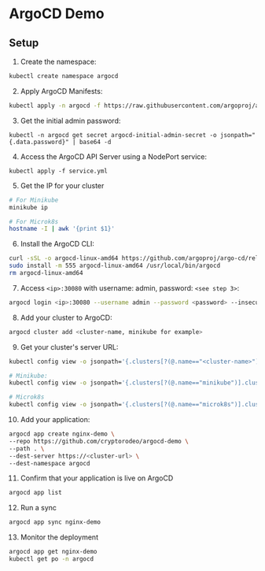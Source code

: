 # ArgoCD Demo

## Setup

1. Create the namespace:

```bash
kubectl create namespace argocd
```

2. Apply ArgoCD Manifests:

```bash
kubectl apply -n argocd -f https://raw.githubusercontent.com/argoproj/argo-cd/stable/manifests/install.yaml
```

3. Get the initial admin password:
```
kubectl -n argocd get secret argocd-initial-admin-secret -o jsonpath="{.data.password}" | base64 -d
```

4. Access the ArgoCD API Server using a NodePort service:
```
kubectl apply -f service.yml
```

5. Get the IP for your cluster
```bash
# For Minikube
minikube ip

# For Microk8s
hostname -I | awk '{print $1}'
```

6. Install the ArgoCD CLI:

```bash
curl -sSL -o argocd-linux-amd64 https://github.com/argoproj/argo-cd/releases/latest/download/argocd-linux-amd64
sudo install -m 555 argocd-linux-amd64 /usr/local/bin/argocd
rm argocd-linux-amd64
```

7. Access `<ip>:30080` with username: admin, password: `<see step 3>`:
```bash
argocd login <ip>:30080 --username admin --password <password> --insecure
```

8. Add your cluster to ArgoCD:
```bash
argocd cluster add <cluster-name, minikube for example>
```

9. Get your cluster's server URL:
```bash
kubectl config view -o jsonpath='{.clusters[?(@.name=="<cluster-name>")].cluster.server}'

# Minikube:
kubectl config view -o jsonpath='{.clusters[?(@.name=="minikube")].cluster.server}'

# Microk8s
kubectl config view -o jsonpath='{.clusters[?(@.name=="microk8s")].cluster.server}'
```

10. Add your application:

```bash
argocd app create nginx-demo \                                                                     
--repo https://github.com/cryptorodeo/argocd-demo \
--path . \
--dest-server https://<cluster-url> \
--dest-namespace argocd
```

11. Confirm that your application is live on ArgoCD
```bash
argocd app list
```

12. Run a sync
```bash
argocd app sync nginx-demo
```

13. Monitor the deployment
```bash
argocd app get nginx-demo
kubectl get po -n argocd
```
